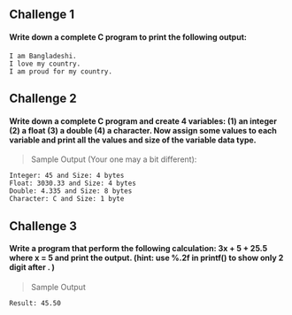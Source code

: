 ## Challenge 1
#### Write down a complete C program to print the following output:
```
I am Bangladeshi.
I love my country.
I am proud for my country.
```

## Challenge 2
#### Write down a complete C program and create 4 variables: (1) an integer (2) a float (3) a double (4) a character. Now assign some values to each variable and print all the values and size of the variable data type.

> Sample Output (Your one may a bit different):
```
Integer: 45 and Size: 4 bytes
Float: 3030.33 and Size: 4 bytes
Double: 4.335 and Size: 8 bytes
Character: C and Size: 1 byte
```

## Challenge 3
#### Write a program that perform the following calculation: 3x + 5 + 25.5 where x = 5 and print the output. (hint: use %.2f in printf() to show only 2 digit after . )

> Sample Output
```
Result: 45.50
```